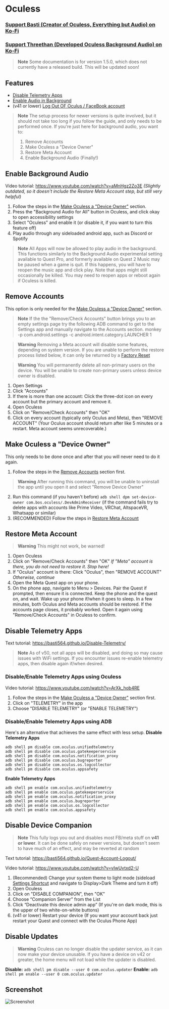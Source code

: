 # Oculess
### [Support Basti (Creator of Oculess, Everything but Audio) on Ko-Fi](https://ko-fi.com/threethandev)
### [Support Threethan (Developed Oculess Background Audio) on Ko-Fi](https://ko-fi.com/R6R1657BK)

> **Note**
> Some documentation is for version 1.5.0, which does not currently have a released build. This will be updated soon!


## Features
- [Disable Telemetry Apps](https://github.com/basti564/Oculess#disable-telemetry-apps)
- [Enable Audio in Background](https://github.com/basti564/Oculess#enable-background-audio)
- (v41 or lower) [Log Out OF Oculus / FaceBook account](https://github.com/basti564/Oculess#full-account-logout--disable-most-fb-stuff-disable-device-companion)

> **Note**
> The setup process for newer versions is quite involved, but it should not take too long if you follow the guide, and only needs to be performed once.
> If you're just here for background audio, you want to:
> 1. Remove Accounts
> 2. Make Oculess a "Device Owner"
> 3. Restore Meta Account
> 4. Enable Background Audio (Finally!)

## Enable Background Audio
Video tutorial: https://www.youtube.com/watch?v=aMnHgz2Zo3E *(Slightly outdated, so it doesn't include the Restore Meta Account step, but still very helpful)*
1. Follow the steps in the [Make Oculess a "Device Owner"](https://github.com/basti564/Oculess#make-oculess-a-device-owner) section.
2. Press the "Background Audio for All" button in Oculess, and click okay to open accessibility settings
3. Select "Oculess" and enable it (or disable it, if you want to turn this feature off)
4. Play audio through any sideloaded android app, such as Discord or Spotify

> **Note**
> All Apps will now be allowed to play audio in the background. This functions similarly to the Background Audio experimental setting available to Quest Pro, and formerly available on Quest 2
> Music may be paused when a game is quit. If this happens, you will have to reopen the music app and click play.
> Note that apps might still occasionally be killed. You may need to reopen apps or reboot again if Oculess is killed.

## Remove Accounts
This option is only needed for the [Make Oculess a "Device Owner"](https://github.com/basti564/Oculess#make-oculess-a-device-owner) section.
> **Note**
> If the the "Remove/Check Accounts" button brings you to an empty settings page try the following ADB command to get to the Settings app and manually navigate to the Accounts section.
> monkey -p com.android.settings -c android.intent.category.LAUNCHER 1

> **Warning**
> Removing a Meta account will disable some features, depending on system version.
> If you are unable to perform the restore process listed below, it can only be returned by a [Factory Reset](https://www.asurion.com/connect/tech-tips/how-to-reset-your-oculus-vr-headset/)

> **Warning**
> You will permanently delete all non-primary users on the device. You will be unable to create non-primary users unless device owner is disabled.

1. Open Settings
2. Click "Accounts"
3. If there is more than one account: Click the three-dot icon on every account but the primary account and remove it.
4. Open Oculess
5. Click on "Remove/Check Accounts" then "OK"
6. Click on every account (typically only Oculus and Meta), then "REMOVE ACCOUNT"
   (Your Oculus account should return after like 5 minutes or a restart. Meta account seems unrecoverable.)

## Make Oculess a "Device Owner"
This only needs to be done once and after that you will never need to do it again.
1. Follow the steps in the [Remove Accounts](https://github.com/basti564/Oculess#remove-accounts) section first.
> **Warning**
> After running this command, you will be unable to uninstall the app until you open it and select "Remove Device Owner"
2. Run this command (if you haven't before) ```adb shell dpm set-device-owner com.bos.oculess/.DevAdminReceiver```
(if  the  command fails try to delete apps with accounts like Prime Video, VRChat, AltspaceVR, Whatsapp or similar)
3. (RECOMMENDED) Follow the steps in [Restore Meta Account](https://github.com/basti564/Oculess#restore-meta-account)

## Restore Meta Account
> **Warning**
> This might not work, be warned!
1. Open Oculess
2. Click on "Remove/Check Accounts" then "OK" *If "Meta" account is there, you do not need to restore it. Stop here!*
3. If "Oculus" account is there: Click "Oculus", then "REMOVE ACCOUNT" *Otherwise, continue*
4. Open the Meta Quest app on your phone.
5. On the phone app, navigate to Menu > Devices. Pair the Quest if prompted, then ensure it is connected.
Keep the phone and the quest on, and wait. Wake up your phone if/when it goes to sleep.
In a few minutes, both Oculus and Meta accounts should be restored. If the accounts page closes, it probably worked. Open it again using "Remove/Check Accounts" in Oculess to confirm.

## Disable Telemetry Apps
Text tutorial: https://basti564.github.io/Disable-Telemetry/

> **Note**
> As of v50, not all apps will be disabled, and doing so may cause issues with WiFi settings.
> If you encounter issues re-enable telemetry apps, then disable again if/when desired.

### Disable/Enable Telemetry Apps using Oculess
Video tutorial: https://www.youtube.com/watch?v=ArXk_hob4RE
1. Follow the steps in the [Make Oculess a "Device Owner"](https://github.com/basti564/Oculess#make-oculess-a-device-owner) section first.
2. Click on "TELEMETRY" in the app
3. Choose "DISABLE TELEMETRY" (or "ENABLE TELEMETRY")

### Disable/Enable Telemetry Apps using ADB
Here's an alternative that achieves the same effect with less setup.
**Disable Telemetry Apps**
```
adb shell pm disable com.oculus.unifiedtelemetry
adb shell pm disable com.oculus.gatekeeperservice
adb shell pm disable com.oculus.notification_proxy
adb shell pm disable com.oculus.bugreporter
adb shell pm disable com.oculus.os.logcollector
adb shell pm disable com.oculus.appsafety
```
**Enable Telemetry Apps**
```
adb shell pm enable com.oculus.unifiedtelemetry
adb shell pm enable com.oculus.gatekeeperservice
adb shell pm enable com.oculus.notification_proxy
adb shell pm enable com.oculus.bugreporter
adb shell pm enable com.oculus.os.logcollector
adb shell pm enable com.oculus.appsafety
```

## Disable Device Companion
> **Note**
> This fully logs you out and disables most FB/meta stuff on **v41 or lower**.
> It can be done safely on newer versions, but doesn't seem to have much of an effect, and may be reverted at random

Text tutorial: https://basti564.github.io/Quest-Account-Logout/

Video tutorial: https://www.youtube.com/watch?v=vIwUvtxd2-U
1. (Recommended) Change your system theme to light mode (sideload [Settings Shortcut](https://github.com/basti564/SettingsShortcut/releases/) and navigate to Display>Dark Theme and turn it off)
2. Open Oculess
3. Click on "DISABLE COMPANION", then "OK"
4. Choose “Companion Server” from the List
5. Click “Deactivate this device admin app” (If you're on dark mode, this is the upper of two white-on-white buttons)
6. (v41 or lower) Restart your device
(If you want your account back just restart your Quest and connect with the Oculus Phone App)

## Disable Updates
> **Warning**
> Oculess can no longer disable the updater service, as it can now make your device unusable.
> If you have a device on v42 or greater, the home menu will not load while the updater is disabled.

**Disable:** ```adb shell pm disable --user 0 com.oculus.updater```
**Enable:** ```adb shell pm enable --user 0 com.oculus.updater```

## Screenshot
![Screenshot](https://user-images.githubusercontent.com/12588584/152667664-40db8b5b-1e93-4518-836f-e1de3782a07a.jpg)

